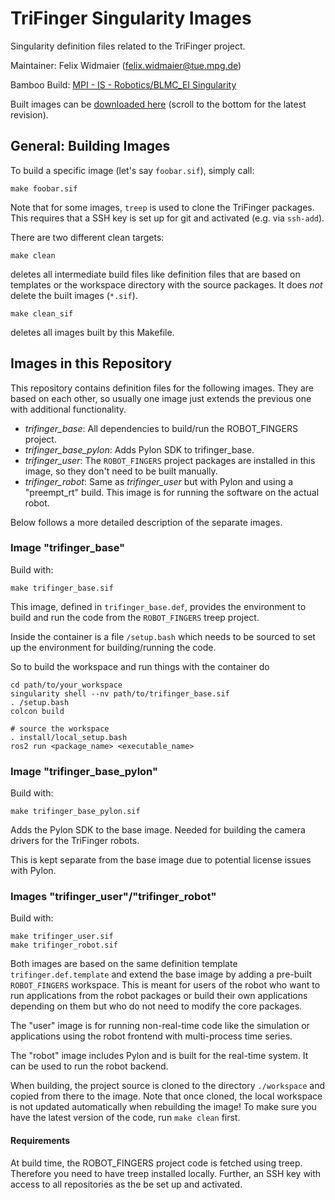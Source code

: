 # TriFinger Singularity Images

Singularity definition files related to the TriFinger project.

Maintainer:  Felix Widmaier (felix.widmaier@tue.mpg.de)

Bamboo Build: [MPI - IS - Robotics/BLMC_EI Singularity](https://atlas.is.localnet/bamboo/browse/MGC-BS)

Built images can be [downloaded here](https://code.is.localnet/series/23/33/)
(scroll to the bottom for the latest revision).


## General: Building Images

To build a specific image (let's say `foobar.sif`), simply call:

    make foobar.sif

Note that for some images, `treep` is used to clone the TriFinger packages.
This requires that a SSH key is set up for git and activated (e.g. via
`ssh-add`).


There are two different clean targets:

    make clean

deletes all intermediate build files like definition files that are based on
templates or the workspace directory with the source packages.  It does *not*
delete the built images (`*.sif`).

    make clean_sif

deletes all images built by this Makefile.


## Images in this Repository

This repository contains definition files for the following images.  They are
based on each other, so usually one image just extends the previous one with
additional functionality.

- *trifinger_base*:  All dependencies to build/run the ROBOT_FINGERS project.
- *trifinger_base_pylon*:  Adds Pylon SDK to trifinger_base.
- *trifinger_user*:  The `ROBOT_FINGERS` project packages are installed in this
  image, so they don't need to be built manually.
- *trifinger_robot*:  Same as *trifinger_user* but with Pylon and using a
  "preempt_rt" build.  This image is for running the software on the actual
  robot.

Below follows a more detailed description of the separate images.


### Image "trifinger_base"

Build with:

    make trifinger_base.sif

This image, defined in `trifinger_base.def`, provides the environment to build and
run the code from the `ROBOT_FINGERS` treep project.

Inside the container is a file `/setup.bash` which needs to be sourced to set up
the environment for building/running the code.

So to build the workspace and run things with the container do

    cd path/to/your_workspace
    singularity shell --nv path/to/trifinger_base.sif
    . /setup.bash
    colcon build

    # source the workspace
    . install/local_setup.bash
    ros2 run <package_name> <executable_name>


### Image "trifinger_base_pylon"

Build with:

    make trifinger_base_pylon.sif

Adds the Pylon SDK to the base image.  Needed for building the camera drivers
for the TriFinger robots.

This is kept separate from the base image due to potential license issues with
Pylon.


### Images "trifinger_user"/"trifinger_robot"

Build with:

    make trifinger_user.sif
    make trifinger_robot.sif

Both images are based on the same definition template `trifinger.def.template`
and extend the base image by adding a pre-built `ROBOT_FINGERS` workspace.  This
is meant for users of the robot who want to run applications from the robot
packages or build their own applications depending on them but who do not need
to modify the core packages.

The "user" image is for running non-real-time code like the simulation or
applications using the robot frontend with multi-process time series.

The "robot" image includes Pylon and is built for the real-time system.  It can
be used to run the robot backend.

When building, the project source is cloned to the directory `./workspace` and
copied from there to the image.  Note that once cloned, the local workspace is
not updated automatically when rebuilding the image!  To make sure you have the
latest version of the code, run `make clean` first.

#### Requirements

At build time, the ROBOT_FINGERS project code is fetched using treep.  Therefore
you need to have treep installed locally.  Further, an SSH key with access to
all repositories as the be set up and activated.
